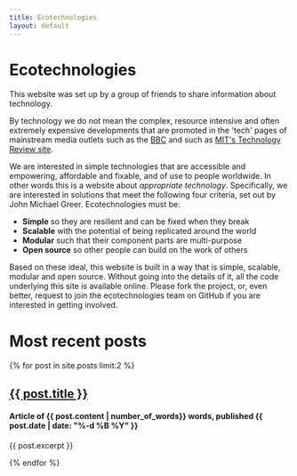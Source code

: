 ```yaml
---
title: Ecotechnologies
layout: default
---
```

 
# Ecotechnologies

This website was set up by a group of friends to share information about technology.

By technology we do not mean  the complex, resource intensive and often extremely expensive 
developments that are promoted in the 'tech' pages of mainstream media outlets
such as the [BBC](http://www.bbc.co.uk/news/technology/) and 
such as [MIT's Technology Review site](http://www.technologyreview.com/).

We are interested in simple technologies that are accessible and empowering,
affordable and fixable, and of use to people worldwide. In other words this 
is a website about *appropriate technology*. Specifically, we are interested 
in solutions that meet the following four criteria, set out by John Michael Greer.
Ecotechnologies must be:

 - **Simple** so they are resilient and can be fixed when they break 
 - **Scalable** with the potential of being replicated around the world
 - **Modular** such that their component parts are multi-purpose
 - **Open source** so other people can build on the work of others

Based on these ideal, this website is built in a way that is simple, scalable, modular and open source.
Without going into the details of it, all the code underlying this site is available online.
Please fork the project, or, even better, request to join the ecotechnologies team on GitHub 
if you are interested in getting involved.  

# Most recent posts

{% for post in site.posts limit:2 %}
                <h2><a href="{{ post.url }}">{{ post.title }} </a></h2>
                <h4>Article of {{ post.content | number_of_words}} words, published {{ post.date | date: "%-d %B %Y" }}</h4>
        <p>{{ post.excerpt }}</p>
  {% endfor %}
